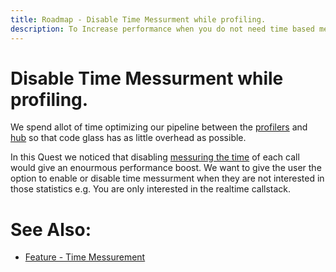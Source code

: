 ```yaml
---
title: Roadmap - Disable Time Messurment while profiling.
description: To Increase performance when you do not need time based metrics.
---
```

# Disable Time Messurment while profiling.
We spend allot of time optimizing our pipeline between the [profilers](../features/CodeGlassProfilers.md) and [hub](../features/CodeGlassHub.md) so that code glass has as little overhead as possible.

In this Quest we noticed that disabling [messuring the time](../features/TimeMessurement.md) of each call would give an enourmous performance boost.
We want to give the user the option to enable or disable time messurment when they are not interested in those statistics e.g. You are only interested in the realtime callstack.


# See Also:
- [Feature - Time Messurement](../features/TimeMessurement.md)
